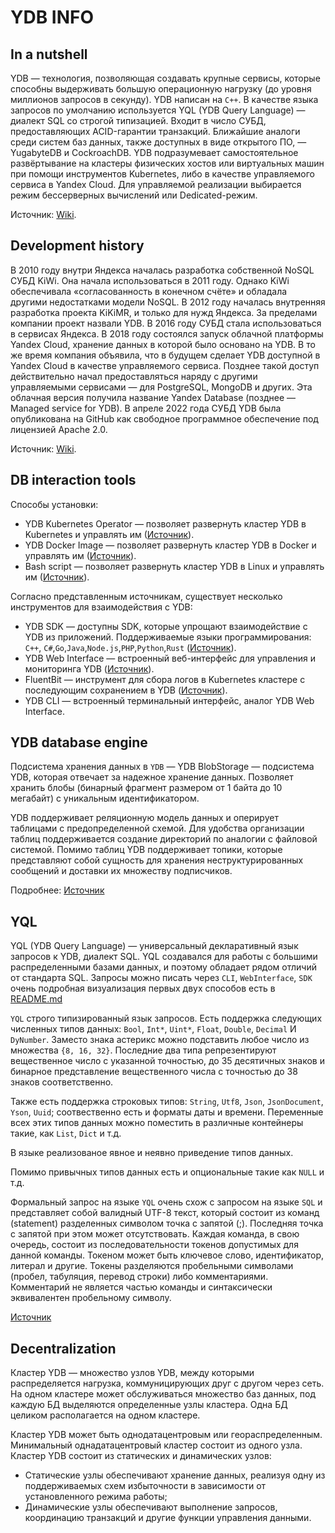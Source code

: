 # YDB INFO
## In a nutshell

YDB — технология, позволяющая создавать крупные сервисы, которые способны выдерживать большую операционную нагрузку (до уровня миллионов запросов в секунду). 
YDB написан на `C++`. В качестве языка запросов по умолчанию используется YQL (YDB Query Language) — диалект SQL со строгой типизацией. Входит в число СУБД, предоставляющих ACID-гарантии транзакций.
Ближайшие аналоги среди систем баз данных, также доступных в виде открытого ПО, — YugabyteDB и CockroachDB.
YDB подразумевает самостоятельное развёртывание на кластеры физических хостов или виртуальных машин при помощи инструментов 
Kubernetes, либо в качестве управляемого сервиса в Yandex Cloud. Для управляемой реализации выбирается режим бессерверных вычислений или Dedicated-режим.

Источник: [Wiki](https://ru.wikipedia.org/wiki/YDB#%D0%A4%D1%83%D0%BD%D0%BA%D1%86%D0%B8%D0%BE%D0%BD%D0%B0%D0%BB%D1%8C%D0%BD%D0%BE%D1%81%D1%82%D1%8C). 

## Development history
В 2010 году внутри Яндекса началась разработка собственной NoSQL СУБД KiWi. 
Она начала использоваться в 2011 году. Однако KiWi обеспечивала «согласованность в конечном счёте» и 
обладала другими недостатками модели NoSQL.
В 2012 году началась внутренняя разработка проекта KiKiMR, 
и только для нужд Яндекса. За пределами компании проект назвали YDB.
В 2016 году СУБД стала использоваться в сервисах Яндекса.
В 2018 году состоялся запуск облачной платформы Yandex Cloud,
хранение данных в которой было основано на YDB.
В то же время компания объявила, что в будущем сделает YDB доступной в
Yandex Cloud в качестве управляемого сервиса. Позднее такой доступ 
действительно начал предоставляться наряду с другими управляемыми 
сервисами — для PostgreSQL, MongoDB и других. 
Эта облачная версия получила название Yandex Database (позднее — Managed service for YDB).
В апреле 2022 года СУБД YDB была опубликована на GitHub как свободное программное обеспечение 
под лицензией Apache 2.0. 

Источник: [Wiki](https://ru.wikipedia.org/wiki/YDB#%D0%98%D1%81%D1%82%D0%BE%D1%80%D0%B8%D1%8F). 
## DB interaction tools
Cпособы установки:
- YDB Kubernetes Operator — позволяет развернуть кластер YDB в Kubernetes и управлять им ([Источник](https://ydb.tech/docs/ru/devops/kubernetes/initial-deployment)).
- YDB Docker Image — позволяет развернуть кластер YDB в Docker и управлять им ([Источник](https://ydb.tech/docs/ru/quickstart)).
- Bash script — позволяет развернуть кластер YDB в Linux и управлять им ([Источник](https://ydb.tech/docs/ru/quickstart)).

Согласно представленным источникам, существует несколько инструментов для взаимодействия с YDB:
- YDB SDK — доступны SDK, которые упрощают взаимодействие с YDB из приложений. Поддерживаемые языки программирования: `C++`, `C#`,`Go`,`Java`,`Node.js`,`PHP`,`Python`,`Rust` ([Источник](https://ydb.tech/docs/ru/reference/ydb-sdk/)).
- YDB Web Interface — встроенный веб-интерфейс для управления и мониторинга YDB ([Источник](https://ydb.tech/docs/ru/quickstart)).
- FluentBit — инструмент для сбора логов в Kubernetes кластере с последующим сохранением в YDB ([Источник](https://ydb.tech/docs/ru/integrations/fluent-bit)).
- YDB CLI — встроенный терминальный интерфейс, аналог YDB Web Interface.

## YDB database engine
Подсистема хранения данных в `YDB` — YDB BlobStorage — подсистема YDB, которая отвечает за надежное хранение данных.
Позволяет хранить блобы (бинарный фрагмент размером от 1 байта до 10 мегабайт) c уникальным идентификатором.

YDB поддерживает реляционную модель данных и оперирует таблицами с предопределенной схемой. Для удобства организации таблиц поддерживается создание директорий по аналогии с файловой системой. Помимо таблиц YDB поддерживает топики, которые представляют собой сущность для хранения неструктурированных сообщений и доставки их множеству подписчиков.

Подробнее: [Источник](https://ydb.tech/docs/ru/concepts/cluster/distributed_storage)

## YQL
YQL (YDB Query Language) — универсальный декларативный язык запросов к YDB, диалект SQL. YQL создавался для работы с большими распределенными базами данных, и поэтому обладает рядом отличий от стандарта SQL. Запросы можно писать через `CLI`, `WebInterface`, `SDK`
очень подробная визуализация первых двух способов есть в [README.md](../README.md)

`YQL` строго типизированный язык запросов. Есть поддержка следующих численных типов данных:
`Bool`, `Int*`, `Uint*`, `Float`, `Double`, `Decimal` И `DyNumber`. Заместо знака астерикс можно подставить любое число из множества `{8, 16, 32}`. Последние два типа репрезентируют вещественное число с указанной точностью, до 35 десятичных знаков и бинарное представление
вещественного числа с точностью до 38 знаков соответственно.

Также есть поддержка строковых типов: `String`, `Utf8`, `Json`, `JsonDocument`, `Yson`, `Uuid`; соотвественно есть и форматы даты и 
времени. Переменные всех этих типов данных можно поместить в различные контейнеры такие, как `List`, `Dict` и т.д.

В языке реализованое явное и неявно приведение типов данных.

Помимо привычных типов данных есть и опциональные такие как `NULL` и т.д.

Формальный запрос на языке `YQL` очень схож с запросом на языке `SQL` и представляет собой валидный UTF-8 текст, который состоит из команд (statement) разделенных символом точка с запятой (;).
Последняя точка с запятой при этом может отсутствовать.
Каждая команда, в свою очередь, состоит из последовательности токенов допустимых для данной команды.
Токеном может быть ключевое слово, идентификатор, литерал и другие.
Токены разделяются пробельными символами (пробел, табуляция, перевод строки) либо комментариями. Комментарий не является частью команды и синтаксически эквивалентен пробельному символу. 


[Источник](https://ydb.tech/docs/ru/yql/reference/)

## Decentralization
Кластер YDB — множество узлов YDB, между которыми распределяется нагрузка, коммуницирующих друг с другом через сеть. На одном кластере может обслуживаться множество баз данных, под каждую БД выделяются определенные узлы кластера. Одна БД целиком располагается на одном кластере.

Кластер YDB может быть однодатацентровым или геораспределенным. Минимальный однадатацентровый кластер состоит из одного узла.
Кластер YDB состоит из статических и динамических узлов:

- Статические узлы обеспечивают хранение данных, реализуя одну из поддерживаемых схем избыточности в зависимости от установленного режима работы;
- Динамические узлы обеспечивают выполнение запросов, координацию транзакций и другие функции управления данными.



